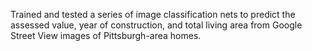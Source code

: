 Trained and tested a series of image classification nets to predict the assessed value, year of construction, and total living area from Google Street View images of Pittsburgh-area homes.
